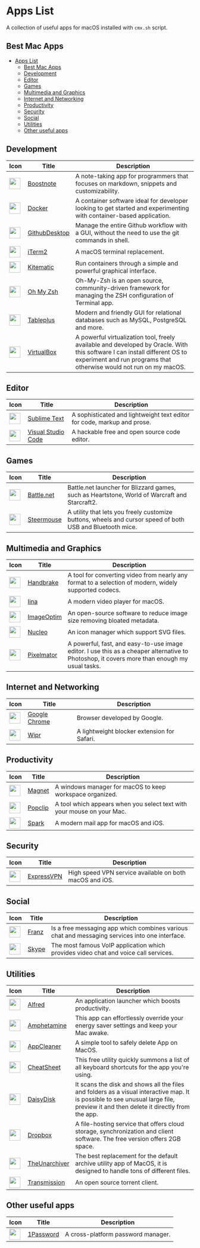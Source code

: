 # Apps List

A collection of useful apps for macOS installed with `cmx.sh` script.

## Best Mac Apps

- [Apps List](#apps-list)
  - [Best Mac Apps](#best-mac-apps)
  - [Development](#development)
  - [Editor](#editor)
  - [Games](#games)
  - [Multimedia and Graphics](#multimedia-and-graphics)
  - [Internet and Networking](#internet-and-networking)
  - [Productivity](#productivity)
  - [Security](#security)
  - [Social](#social)
  - [Utilities](#utilities)
  - [Other useful apps](#other-useful-apps)

## Development

| Icon                                                                                                                                    | Title                                       | Description                                                                                                                                                                                      |
| --------------------------------------------------------------------------------------------------------------------------------------- | ------------------------------------------- | ------------------------------------------------------------------------------------------------------------------------------------------------------------------------------------------------ |
| <img src="https://raw.githubusercontent.com/MarioCatuogno/Clean-MacOS-X/master/img/icon_boostnote.png" width="30" align="middle" />     | [Boostnote](https://boostnote.io)           | A note-taking app for programmers that focuses on markdown, snippets and customizability.                                                                                                        |
| <img src="https://raw.githubusercontent.com/MarioCatuogno/Clean-MacOS-X/master/img/icon_docker.png" width="30" align="middle" />        | [Docker](https://www.docker.com)            | A container software ideal for developer looking to get started and experimenting with container-based application.                                                                              |
| <img src="https://raw.githubusercontent.com/MarioCatuogno/Clean-MacOS-X/master/img/icon_githubdesktop.png" width="30" align="middle" /> | [GithubDesktop](https://desktop.github.com) | Manage the entire Github workflow with a GUI, without the need to use the git commands in shell.                                                                                                 |
| <img src="https://raw.githubusercontent.com/MarioCatuogno/Clean-MacOS-X/master/img/icon_iterm2.png" width="30" align="middle" />        | [iTerm2](https://www.iterm2.com)            | A macOS terminal replacement.                                                                                                                                                                    |
| <img src="https://raw.githubusercontent.com/MarioCatuogno/Clean-MacOS-X/master/img/icon_kitematic.png" width="30" align="middle" />     | [Kitematic](https://kitematic.com)          | Run containers through a simple and powerful graphical interface.                                                                                                                                |
| <img src="https://raw.githubusercontent.com/MarioCatuogno/Clean-macOS/master/img/icon_ohmyzsh.png" width="30" align="middle" />         | [Oh My Zsh](http://ohmyz.sh)                | Oh-My-Zsh is an open source, community-driven framework for managing the ZSH configuration of Terminal app.                                                                                      |
| <img src="https://raw.githubusercontent.com/MarioCatuogno/Clean-macOS/master/img/icon_tableplus.png" width="30" align="middle" />       | [Tableplus](https://tableplus.io)           | Modern and friendly GUI for relational databases such as MySQL, PostgreSQL and more.                                                                                                             |
| <img src="https://raw.githubusercontent.com/MarioCatuogno/Clean-MacOS-X/master/img/icon_virtualbox.png" width="30" align="middle"/>     | [VirtualBox](https://www.virtualbox.org)    | A powerful virtualization tool, freely available and developed by Oracle. With this software I can install different OS to experiment and run programs that otherwise would not run on my macOS. |

## Editor

| Icon                                                                                                                                  | Title                                               | Description                                                             |
| ------------------------------------------------------------------------------------------------------------------------------------- | --------------------------------------------------- | ----------------------------------------------------------------------- |
| <img src="https://raw.githubusercontent.com/MarioCatuogno/Clean-MacOS-X/master/img/icon_sublimetext.png" width="30" align="middle" /> | [Sublime Text](https://www.sublimetext.com)         | A sophisticated and lightweight text editor for code, markup and prose. |
| <img src="https://raw.githubusercontent.com/MarioCatuogno/Clean-MacOS-X/master/img/icon_vscode.png" width="30" align="middle" />      | [Visual Studio Code](https://code.visualstudio.com) | A hackable free and open source code editor.                            |

## Games

| Icon                                                                                                                               | Title                                            | Description                                                                                               |
| ---------------------------------------------------------------------------------------------------------------------------------- | ------------------------------------------------ | --------------------------------------------------------------------------------------------------------- |
| <img src="https://raw.githubusercontent.com/MarioCatuogno/Clean-macOS/master/img/icon_battlenet.png" width="30" align="middle" />  | [Battle.net](http://eu.battle.net/en/)           | Battle.net launcher for Blizzard games, such as Heartstone, World of Warcraft and Starcraft2.             |
| <img src="https://raw.githubusercontent.com/MarioCatuogno/Clean-macOS/master/img/icon_steermouse.png" width="30" align="middle" /> | [Steermouse](http://plentycom.jp/en/steermouse/) | A utility that lets you freely customize buttons, wheels and cursor speed of both USB and Bluetooth mice. |

## Multimedia and Graphics

| Icon                                                                                                                                 | Title                                        | Description                                                                                                                                  |
| ------------------------------------------------------------------------------------------------------------------------------------ | -------------------------------------------- | -------------------------------------------------------------------------------------------------------------------------------------------- |
| <img src="https://raw.githubusercontent.com/MarioCatuogno/Clean-MacOS-X/master/img/icon_handbrake.png" width="30" align="middle" />  | [Handbrake](https://handbrake.fr)            | A tool for converting video from nearly any format to a selection of modern, widely supported codecs.                                        |
| <img src="https://raw.githubusercontent.com/MarioCatuogno/Clean-MacOS-X/master/img/icon_iina.png" width="30" align="middle" />       | [Iina](https://lhc70000.github.io/iina/)     | A modern video player for macOS.                                                                                                             |
| <img src="https://raw.githubusercontent.com/MarioCatuogno/Clean-MacOS-X/master/img/icon_imageoptim.png" width="30" align="middle" /> | [ImageOptim](https://imageoptim.com/mac)     | An open-source software to reduce image size removing bloated metadata.                                                                      |
| <img src="https://raw.githubusercontent.com/MarioCatuogno/Clean-MacOS-X/master/img/icon_nucleo.png" width="30" align="middle" />     | [Nucleo](https://nucleoapp.com/application)  | An icon manager which support SVG files.                                                                                                     |
| <img src="https://raw.githubusercontent.com/MarioCatuogno/Clean-MacOS-X/master/img/icon_pixelmator.png" width="30" align="middle" /> | [Pixelmator](http://www.pixelmator.com/mac/) | A powerful, fast, and easy-to-use image editor. I use this as a cheaper alternative to Photoshop, it covers more than enough my usual tasks. |

## Internet and Networking

| Icon                                                                                                                             | Title                                                     | Description                                 |
| -------------------------------------------------------------------------------------------------------------------------------- | --------------------------------------------------------- | ------------------------------------------- |
| <img src="https://raw.githubusercontent.com/MarioCatuogno/Clean-MacOS-X/master/img/icon_chrome.png" width="30" align="middle" /> | [Google Chrome](https://www.google.com/chrome/)           | Browser developed by Google.                |
| <img src="https://raw.githubusercontent.com/MarioCatuogno/Clean-MacOS-X/master/img/icon_wipr.png" width="30" align="middle" />   | [Wipr](https://itunes.apple.com/it/app/wipr/id1320666476) | A lightweight blocker extension for Safari. |

## Productivity

| Icon                                                                                                                           | Title                                     | Description                                                            |
| ------------------------------------------------------------------------------------------------------------------------------ | ----------------------------------------- | ---------------------------------------------------------------------- |
| <img src="https://raw.githubusercontent.com/MarioCatuogno/Clean-macOS/master/img/icon_magnet.png" width="30" align="middle" /> | [Magnet](http://magnet.crowdcafe.com)     | A windows manager for macOS to keep workspace organized.               |
| <img src="https://raw.githubusercontent.com/MarioCatuogno/Clean-macOS/master/img/icon_magnet.png" width="30" align="middle" /> | [Popclip](https://pilotmoon.com/popclip/) | A tool which appears when you select text with your mouse on your Mac. |
| <img src="https://raw.githubusercontent.com/MarioCatuogno/Clean-macOS/master/img/icon_spark.png" width="30" align="middle" />  | [Spark](https://sparkmailapp.com/it)      | A modern mail app for macOS and iOS.                                   |

## Security

| Icon                                                                                                                               | Title                                    | Description                                             |
| ---------------------------------------------------------------------------------------------------------------------------------- | ---------------------------------------- | ------------------------------------------------------- |
| <img src="https://raw.githubusercontent.com/MarioCatuogno/Clean-macOS/master/img/icon_expressvpn.png" width="30" align="middle" /> | [ExpressVPN](https://www.expressvpn.com) | High speed VPN service available on both macOS and iOS. |

## Social

| Icon | Title | Description |
| --- | --- | --- |
| <img src="https://raw.githubusercontent.com/MarioCatuogno/Clean-macOS/master/img/icon_franz.png" width="30" align="middle" /> | [Franz](http://meetfranz.com) | Is a free messaging app which combines various chat and messaging services into one interface. |
| <img src="https://raw.githubusercontent.com/MarioCatuogno/Clean-macOS/master/img/icon_skype.png" width="30" align="middle" /> | [Skype](https://skype.com) | The most famous VoIP application which provides video chat and voice call services. |

## Utilities

| Icon | Title | Description |
| --- | --- | --- |
| <img src="https://raw.githubusercontent.com/MarioCatuogno/Clean-MacOS-X/master/img/icon_alfred.png" width="30" align="middle" /> | [Alfred](https://www.alfredapp.com) | An application launcher which boosts productivity. |
| <img src="https://raw.githubusercontent.com/MarioCatuogno/Clean-MacOS-X/master/img/icon_amphetamine.png" width="30" align="middle" /> | [Amphetamine](https://itunes.apple.com/it/app/amphetamine/id937984704?mt=12) | This app can effortlessly override your energy saver settings and keep your Mac awake. |
| <img src="https://raw.githubusercontent.com/MarioCatuogno/Clean-MacOS-X/master/img/icon_appcleaner.png" width="30" align="middle" /> | [AppCleaner](https://freemacsoft.net/appcleaner/) | A simple tool to safely delete App on MacOS. |
| <img src="https://raw.githubusercontent.com/MarioCatuogno/Clean-macOS/master/img/icon_cheatsheet.png" width="30" align="middle" /> | [CheatSheet](https://www.mediaatelier.com/CheatSheet/) | This free utility quickly summons a list of all keyboard shortcuts for the app you're using. |
| <img src="https://raw.githubusercontent.com/MarioCatuogno/Clean-MacOS-X/master/img/icon_daisydisk.png" width="30" align="middle" /> | [DaisyDisk](https://daisydiskapp.com) | It scans the disk and shows all the files and folders as a visual interactive map. It is possible to see unusual large file, preview it and then delete it directly from the app. |
| <img src="https://raw.githubusercontent.com/MarioCatuogno/Clean-MacOS-X/master/img/icon_dropbox.png" width="30" align="middle" /> | [Dropbox](https://www.dropbox.com) | A file-hosting service that offers cloud storage, synchronization and client software. The free version offers 2GB space. |
| <img src="https://raw.githubusercontent.com/MarioCatuogno/Clean-MacOS-X/master/img/icon_theunarchiver.png" width="30" align="middle" /> | [TheUnarchiver](http://unarchiver.c3.cx/unarchiver) | The best replacement for the default archive utility app of MacOS, it is designed to handle tons of different files. |
| <img src="https://raw.githubusercontent.com/MarioCatuogno/Clean-MacOS-X/master/img/icon_transmission.png" width="30" align="middle" /> | [Transmission](https://www.transmissionbt.com) | An open source torrent client. |

## Other useful apps

| Icon | Title | Description |
| --- | --- | --- |
| <img src="https://raw.githubusercontent.com/MarioCatuogno/Clean-macOS/master/img/icon_1password.png" width="30" align="middle" /> | [1Password](https://1password.com) | A cross-platform password manager. |

